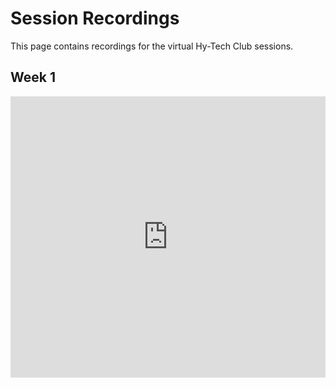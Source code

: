 # Session Recordings
This page contains recordings for the virtual Hy-Tech Club sessions.

## Week 1
<iframe width="100%" height="450px" src="https://www.youtube.com/embed/qBx07KuIqL4" frameborder="0" allow="accelerometer; autoplay; clipboard-write; encrypted-media; gyroscope; picture-in-picture" allowfullscreen></iframe>
